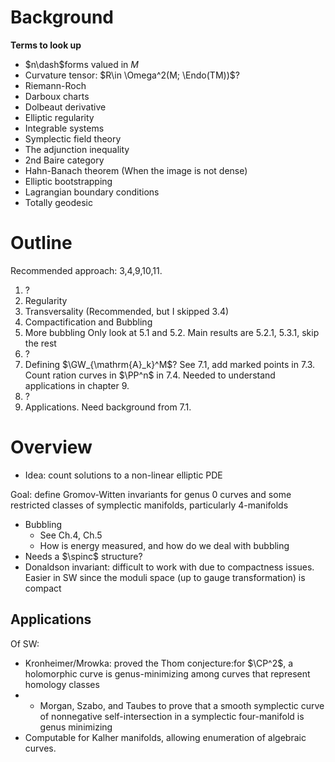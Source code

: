 # Background

**Terms to look up**

- $n\dash$forms valued in $M$
- Curvature tensor: $R\in \Omega^2(M; \Endo(TM))$?
- Riemann-Roch
- Darboux charts
- Dolbeaut derivative
- Elliptic regularity
- Integrable systems
- Symplectic field theory
- The adjunction inequality
- 2nd Baire category
- Hahn-Banach theorem
	(When the image is not dense)
- Elliptic bootstrapping
- Lagrangian boundary conditions
- Totally geodesic


# Outline
Recommended approach: 3,4,9,10,11.

1. ?
2. Regularity
3. Transversality
	(Recommended, but I skipped 3.4)
4. Compactification and Bubbling
5. More bubbling
	Only look at 5.1 and 5.2.
	Main results are 5.2.1, 5.3.1, skip the rest
6. ?
7. Defining $\GW_{\mathrm{A}_k}^M$?
	See 7.1, add marked points in 7.3.
	Count ration curves in $\PP^n$ in 7.4.
	Needed to understand applications in chapter 9.
8. ?
9. Applications.
	Need background from 7.1.

# Overview

- Idea: count solutions to a non-linear elliptic PDE

Goal: define Gromov-Witten invariants for genus 0 curves and some restricted classes of symplectic manifolds, particularly 4-manifolds
- Bubbling
	- See Ch.4, Ch.5
	- How is energy measured, and how do we deal with bubbling
- Needs a $\spinc$ structure?
- Donaldson invariant: difficult to work with due to compactness issues.
	Easier in SW since the moduli space (up to gauge transformation) is compact
	

## Applications
Of SW:

- Kronheimer/Mrowka: proved the Thom conjecture:for $\CP^2$, a holomorphic curve is genus-minimizing among curves that represent homology classes
- - Morgan, Szabo, and Taubes to prove that a smooth symplectic curve of nonnegative self-intersection in a symplectic four-manifold is genus minimizing
- Computable for Kalher manifolds, allowing enumeration of algebraic curves.